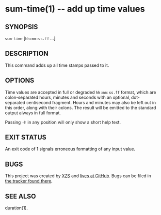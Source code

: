 # sum-time(1) -- add up time values

## SYNOPSIS

`sum-time` [`hh:mm:ss.ff` ...]


## DESCRIPTION

This command adds up all time stamps passed to it.


## OPTIONS

Time values are accepted in full or degraded `hh:mm:ss.ff` format, which are colon-separated hours, minutes and seconds with an optional, dot-separated centisecond fragment. Hours and minutes may also be left out in this order, along with their colons. The result will be emitted to the standard output always in full format.

Passing `-h` in any position will only show a short help text.


## EXIT STATUS

An exit code of 1 signals erroneous formatting of any input value.


## BUGS

This project was created by [XZS](mailto:d.f.fischer@web.de) and [lives at GitHub](http://github.com/dffischer/medianumbers). Bugs can be filed in [the tracker found there](http://github.com/dffischer/medianumbers/issues).


## SEE ALSO

duration(1).
